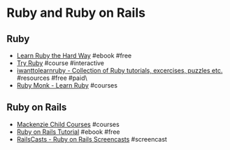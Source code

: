 # Ruby and Ruby on Rails

## Ruby

- [Learn Ruby the Hard Way](http://learnrubythehardway.org/book) #ebook #free
- [Try Ruby](http://tryruby.org/levels/1/challenges/0) #course #interactive
- [iwanttolearnruby - Collection of Ruby tutorials, excercises, puzzles etc.](http://iwanttolearnruby.com) #resources #free #paid\
- [Ruby Monk - Learn Ruby](https://rubymonk.com) #courses

## Ruby on Rails

- [Mackenzie Child Courses](https://mackenziechild.me/courses) #courses
- [Ruby on Rails Tutorial](https://www.railstutorial.org/book) #ebook #free
- [RailsCasts - Ruby on Rails Screencasts](http://railscasts.com) #screencast